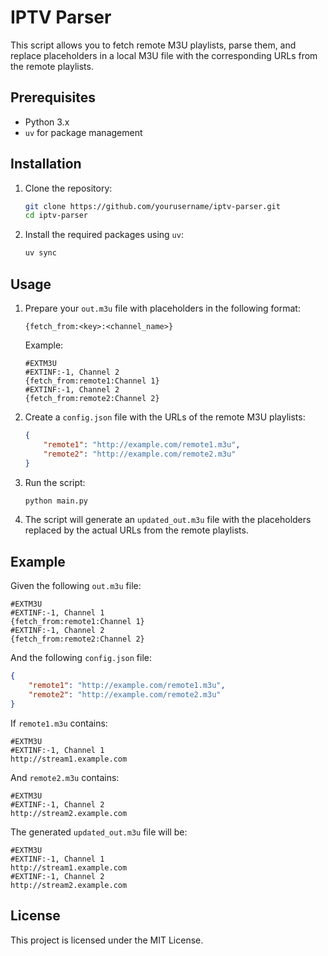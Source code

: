 # IPTV Parser

This script allows you to fetch remote M3U playlists, parse them, and replace placeholders in a local M3U file with the corresponding URLs from the remote playlists.

## Prerequisites

- Python 3.x
- `uv` for package management

## Installation

1. Clone the repository:
    ```sh
    git clone https://github.com/yourusername/iptv-parser.git
    cd iptv-parser
    ```

2. Install the required packages using `uv`:
    ```sh
    uv sync
    ```

## Usage

1. Prepare your `out.m3u` file with placeholders in the following format:
    ```
    {fetch_from:<key>:<channel_name>}
    ```

    Example:
    ```
    #EXTM3U
    #EXTINF:-1, Channel 2
    {fetch_from:remote1:Channel 1}
    #EXTINF:-1, Channel 2
    {fetch_from:remote2:Channel 2}
    ```

2. Create a `config.json` file with the URLs of the remote M3U playlists:
    ```json
    {
        "remote1": "http://example.com/remote1.m3u",
        "remote2": "http://example.com/remote2.m3u"
    }
    ```

3. Run the script:
    ```sh
    python main.py
    ```

4. The script will generate an `updated_out.m3u` file with the placeholders replaced by the actual URLs from the remote playlists.

## Example

Given the following `out.m3u` file:
```
#EXTM3U
#EXTINF:-1, Channel 1
{fetch_from:remote1:Channel 1}
#EXTINF:-1, Channel 2
{fetch_from:remote2:Channel 2}
```

And the following `config.json` file:
```json
{
    "remote1": "http://example.com/remote1.m3u",
    "remote2": "http://example.com/remote2.m3u"
}
```

If `remote1.m3u` contains:
```
#EXTM3U
#EXTINF:-1, Channel 1
http://stream1.example.com
```

And `remote2.m3u` contains:
```
#EXTM3U
#EXTINF:-1, Channel 2
http://stream2.example.com
```

The generated `updated_out.m3u` file will be:
```
#EXTM3U
#EXTINF:-1, Channel 1
http://stream1.example.com
#EXTINF:-1, Channel 2
http://stream2.example.com
```

## License

This project is licensed under the MIT License.